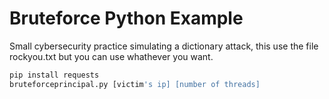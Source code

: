 # Bruteforce Python Example

Small cybersecurity practice simulating a dictionary attack, this use the file rockyou.txt but you can use whathever you want.

```python 
pip install requests
bruteforceprincipal.py [victim's ip] [number of threads]
```
